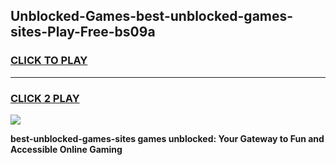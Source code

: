 
## Unblocked-Games-best-unblocked-games-sites-Play-Free-bs09a
<h3>
<a href="https://premium76.site?title=best-unblocked-games-sites&ref=10A">CLICK TO PLAY</a></h3>
<hr>

<h3>
<a href="https://premium76.site?title=best-unblocked-games-sites&ref=10A">CLICK 2 PLAY</a>
  
</h3>

<a href="https://premium76.site?title=best-unblocked-games-sites&ref=10A"><img src="https://clearcache.store/games.png"></a>


**best-unblocked-games-sites games unblocked: Your Gateway to Fun and Accessible Online Gaming**
